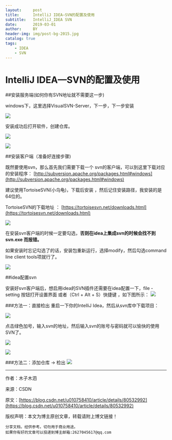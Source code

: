 ```yaml
---
layout:     post
title:      IntelliJ IDEA—SVN的配置及使用
subtitle:   IntelliJ_IDEA SVN
date:       2019-03-01
author:     BY
header-img: img/post-bg-2015.jpg
catalog: true
tags:
    - IDEA
    - SVN
---
```


# IntelliJ IDEA—SVN的配置及使用


##安装服务端(如何你有SVN地址就不需要这一步)

windows下，这里选择VisualSVN-Server，下一步，下一步安装 

![](https://img-blog.csdn.net/20180601084338777?watermark/2/text/aHR0cHM6Ly9ibG9nLmNzZG4ubmV0L3UwMTA3NTg0MTA=/font/5a6L5L2T/fontsize/400/fill/I0JBQkFCMA==/dissolve/70)

安装成功后打开软件，创建仓库。 

![](https://img-blog.csdn.net/20180601084540430?watermark/2/text/aHR0cHM6Ly9ibG9nLmNzZG4ubmV0L3UwMTA3NTg0MTA=/font/5a6L5L2T/fontsize/400/fill/I0JBQkFCMA==/dissolve/70)

![](https://img-blog.csdn.net/20180601084714345?watermark/2/text/aHR0cHM6Ly9ibG9nLmNzZG4ubmV0L3UwMTA3NTg0MTA=/font/5a6L5L2T/fontsize/400/fill/I0JBQkFCMA==/dissolve/70)

##安装客户端（准备好连接步骤)

既然要使用svn，那么首先我们需要下载一个 svn的客户端，可以到这里下载对应的安装程序：
[http://subversion.apache.org/packages.html#windows](http://subversion.apache.org/packages.html#windows)

建议使用TortoiseSVN(小乌龟)，下载后安装 ，然后记住安装路径，我安装的是64位的。

TortoiseSVN的下载地址 ： [https://tortoisesvn.net/downloads.html](https://tortoisesvn.net/downloads.html)

![](https://img-blog.csdn.net/20180601084910971?watermark/2/text/aHR0cHM6Ly9ibG9nLmNzZG4ubmV0L3UwMTA3NTg0MTA=/font/5a6L5L2T/fontsize/400/fill/I0JBQkFCMA==/dissolve/70)

在安装svn客户端的时候一定要勾选，**否则在idea上集成svn的时候会找不到 svn.exe 而报错。**

如果安装时忘记勾选了的话，安装包重新运行，选择modify，然后勾选command line client tools项就行了。 

![](https://img-blog.csdn.net/20180601084946389?watermark/2/text/aHR0cHM6Ly9ibG9nLmNzZG4ubmV0L3UwMTA3NTg0MTA=/font/5a6L5L2T/fontsize/400/fill/I0JBQkFCMA==/dissolve/70)


##idea配置svn

安装好svn客户端后，想启用idea的SVN插件还需要在idea配置一下，file - setting 按钮打开设置界面 或者（Ctrl + Alt + S）快捷键 ，如下图所示： 
![](https://img-blog.csdn.net/20180601085144370?watermark/2/text/aHR0cHM6Ly9ibG9nLmNzZG4ubmV0L3UwMTA3NTg0MTA=/font/5a6L5L2T/fontsize/400/fill/I0JBQkFCMA==/dissolve/70)

###方法一：直接检出
重启一下你的IntelliJ Idea，然后从svn库中下载项目： 

![](https://img-blog.csdn.net/20180601085614232?watermark/2/text/aHR0cHM6Ly9ibG9nLmNzZG4ubmV0L3UwMTA3NTg0MTA=/font/5a6L5L2T/fontsize/400/fill/I0JBQkFCMA==/dissolve/70)

点击绿色加号，输入svn的地址，然后输入svn的账号与密码就可以愉快的使用SVN了。 
 
![](https://img-blog.csdn.net/20180601085657301?watermark/2/text/aHR0cHM6Ly9ibG9nLmNzZG4ubmV0L3UwMTA3NTg0MTA=/font/5a6L5L2T/fontsize/400/fill/I0JBQkFCMA==/dissolve/70)

![](https://img-blog.csdn.net/20180601085732621?watermark/2/text/aHR0cHM6Ly9ibG9nLmNzZG4ubmV0L3UwMTA3NTg0MTA=/font/5a6L5L2T/fontsize/400/fill/I0JBQkFCMA==/dissolve/70)

###方法二：添加仓库 → 检出
![](https://img-blog.csdn.net/20180601093027314?watermark/2/text/aHR0cHM6Ly9ibG9nLmNzZG4ubmV0L3UwMTA3NTg0MTA=/font/5a6L5L2T/fontsize/400/fill/I0JBQkFCMA==/dissolve/70)

--------------------- 
作者：木子木泗 

来源：CSDN 

原文：[https://blog.csdn.net/u010758410/article/details/80532992](https://blog.csdn.net/u010758410/article/details/80532992) 

版权声明：本文为博主原创文章，转载请附上博文链接！


    分享文档，经供参考。切勿用于商业用途。
    如果你有好的文章可以投递到博主邮箱:2627045617@qq.com
